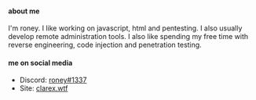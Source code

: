 #### about me

I'm roney. I like working on javascript, html and pentesting. I also usually develop remote administration tools. I also like spending my free time with reverse engineering, code injection and penetration testing.

#### me on social media

- Discord: [roney#1337](https://discord.com/users/302895518881677312)
- Site: [clarex.wtf](https://clarex.wtf/)
